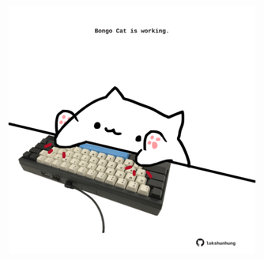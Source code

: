 <!-- built at 20/06/2023, 16:00:51 UTC -->
<p align="center">
  <img width="500" height="500" src="./ReadmeImage.svg">
</p>
